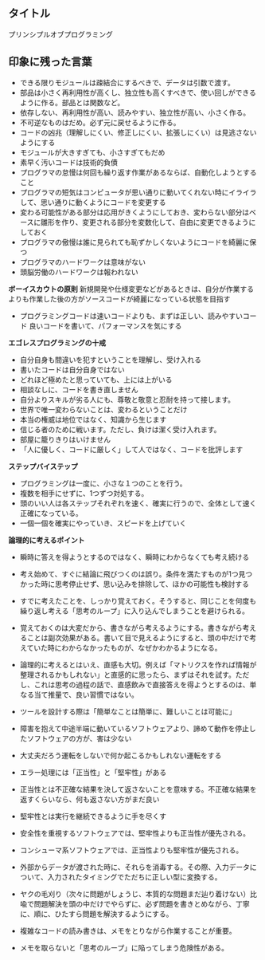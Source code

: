## タイトル
プリンシプルオブプログラミング
## 印象に残った言葉
- できる限りモジュールは疎結合にするべきで、データは引数で渡す。
- 部品は小さく再利用性が高くし、独立性も高くすべきで、使い回しができるように作る。部品とは関数など。
- 依存しない、再利用性が高い、読みやすい、独立性が高い、小さく作る。
- 不可逆なものはだめ。必ず元に戻せるように作る。
- コードの凶兆（理解しにくい、修正しにくい、拡張しにくい）は見逃さないようにする
- モジュールが大きすぎても、小さすぎてもだめ
- 素早く汚いコードは技術的負債
- プログラマの怠慢は何回も繰り返す作業があるならば、自動化しようとすること
- プログラマの短気はコンピュータが思い通りに動いてくれない時にイライラして、思い通りに動くようにコードを変更する
- 変わる可能性がある部分は応用がきくようにしておき、変わらない部分はベースに雛形を作り、変更される部分を変数化して、自由に変更できるようにしておく
- プログラマの傲慢は誰に見られても恥ずかしくないようにコードを綺麗に保つ
- プログラマのハードワークは意味がない
- 頭脳労働のハードワークは報われない

**ボーイスカウトの原則**
新規開発や仕様変更などがあるときは、自分が作業するよりも作業した後の方がソースコードが綺麗になっている状態を目指す

- プログラミングコードは速いコードよりも、まずは正しい、読みやすいコード
良いコードを書いて、パフォーマンスを気にする

**エゴレスプログラミングの十戒**
- 自分自身も間違いを犯すということを理解し、受け入れる
- 書いたコードは自分自身ではない
- どれほど極めたと思っていても、上には上がいる
- 相談なしに、コードを書き直しません
- 自分よりスキルが劣る人にも、尊敬と敬意と忍耐を持って接します。
- 世界で唯一変わらないことは、変わるということだけ
- 本当の権威は地位ではなく、知識から生じます
- 信じる者のために戦います。ただし、負けは潔く受け入れます。
- 部屋に籠りきりはいけません
- 「人に優しく、コードに厳しく」して人ではなく、コードを批評します

**ステップバイステップ**
- プログラミングは一度に、小さな１つのことを行う。
- 複数を相手にせずに、1つずつ対処する。
- 頭のいい人は各ステップそれぞれを速く、確実に行うので、全体として速く正確になっている。
- 一個一個を確実にやっていき、スピードを上げていく

**論理的に考えるポイント**
- 瞬時に答えを得ようとするのではなく、瞬時にわからなくても考え続ける
- 考え始めて、すぐに結論に飛びつくのは誤り。条件を満たすものが1つ見つかった時に思考停止せず、思い込みを排除して、ほかの可能性も検討する
- すでに考えたことを、しっかり覚えておく。そうすると、同じことを何度も繰り返し考える「思考のループ」に入り込んでしまうことを避けられる。
- 覚えておくのは大変だから、書きながら考えるようにする。書きながら考えることは副次効果がある。書いて目で見えるようにすると、頭の中だけで考えていた時にわからなかったものが、なぜかわかるようになる。
- 論理的に考えるとはいえ、直感も大切。例えば「マトリクスを作れば情報が整理されるかもしれない」と直感的に思ったら、まずはそれを試す。ただし、これは思考の過程の話で、直感飲みで直接答えを得ようとするのは、単なる当て推量で、良い習慣ではない。

- ツールを設計する際は「簡単なことは簡単に、難しいことは可能に」
- 障害を抱えて中途半端に動いているソフトウェアより、諦めて動作を停止したソフトウェアの方が、害は少ない
- 大丈夫だろう運転をしないで何か起こるかもしれない運転をする
- エラー処理には「正当性」と「堅牢性」がある
- 正当性とは不正確な結果を決して返さないことを意味する。不正確な結果を返すくらいなら、何も返さない方がまだ良い
- 堅牢性とは実行を継続できるように手を尽くす
- 安全性を重視するソフトウェアでは、堅牢性よりも正当性が優先される。
- コンシューマ系ソフトウェアでは、正当性よりも堅牢性が優先される。
- 外部からデータが渡された時に、それらを消毒する。その際、入力データについて、入力されたタイミングでただちに正しい型に変換する。

- ヤクの毛刈り（次々に問題がしょうじ、本質的な問題まだ辿り着けない）比喩で問題解決を頭の中だけでやらずに、必ず問題を書きとめながら、丁寧に、順に、ひたすら問題を解決するようにする。
- 複雑なコードの読み書きは、メモをとりながら作業することが重要。
- メモを取らないと「思考のループ」に陥ってしまう危険性がある。